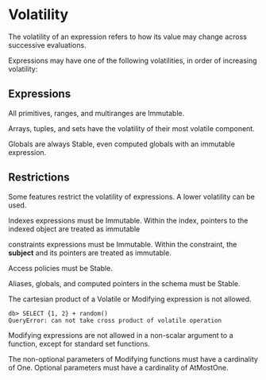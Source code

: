 # Volatility

The volatility of an expression refers to how its value may change across successive evaluations.

Expressions may have one of the following volatilities, in order of increasing volatility:

## Expressions

All primitives, ranges, and multiranges are Immutable.

Arrays, tuples, and sets have the volatility of their most volatile component.

Globals are always Stable, even computed globals with an immutable expression.

## Restrictions

Some features restrict the volatility of expressions. A lower volatility can be used.

Indexes expressions must be Immutable. Within the index, pointers to the indexed object are treated as immutable

constraints expressions must be Immutable. Within the constraint, the __subject__ and its pointers are treated as immutable.

Access policies must be Stable.

Aliases, globals, and computed pointers in the schema must be Stable.

The cartesian product of a Volatile or Modifying expression is not allowed.

```edgeql-repl
db> SELECT {1, 2} + random()
QueryError: can not take cross product of volatile operation
```

Modifying expressions are not allowed in a non-scalar argument to a function, except for standard set functions.

The non-optional parameters of Modifying functions must have a cardinality of One. Optional parameters must have a cardinality of AtMostOne.

